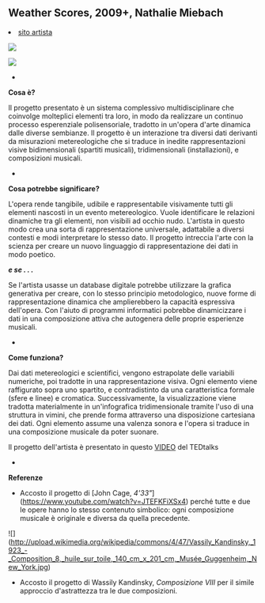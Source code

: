 ## Weather Scores, 2009+, Nathalie Miebach
<undefined><li>[sito artista](http://nathaliemiebach.com) </li></undefined>

![](https://hackpad-attachments.s3.amazonaws.com/hackpad.com_CVrwE72h0wl_p.345894_1426585822356_miebach1.jpg)

![](https://hackpad-attachments.s3.amazonaws.com/hackpad.com_CVrwE72h0wl_p.345894_1426585845255_musical10.jpg)

-

**Cosa è?**

Il progetto presentato è un sistema complessivo multidisciplinare che coinvolge molteplici elementi tra loro, in modo da realizzare un continuo processo esperenziale polisensoriale, tradotto in un'opera d'arte dinamica dalle diverse sembianze.
Il progetto è un interazione tra diversi dati derivanti da misurazioni metereologiche che si traduce in inedite rappresentazioni visive bidimensionali (spartiti musicali), tridimensionali (installazioni), e composizioni musicali.

-

**Cosa potrebbe significare?**

L'opera rende tangibile, udibile e rappresentabile visivamente tutti gli elementi nascosti in un evento metereologico. 
Vuole identificare le relazioni dinamiche tra gli elementi, non visibili ad occhio nudo. 
L'artista in questo modo crea una sorta di rappresentazione universale, adattabile a diversi contesti e modi interpretare lo stesso dato. Il progetto intreccia l'arte con la scienza per creare un nuovo linguaggio di rappresentazione dei dati in modo poetico.

***e se . . .***

Se l'artista usasse un database digitale potrebbe utilizzare la grafica generativa per creare, con lo stesso principio metodologico, nuove forme di rappresentazione dinamica che amplierebbero la capacità espressiva dell'opera. Con l'aiuto di programmi informatici pobrebbe dinamicizzare i dati in una composizione attiva che autogenera delle proprie esperienze musicali.

-

**Come funziona?**

Dai dati metereologici e scientifici, vengono estrapolate delle variabili numeriche, poi tradotte in una rappresentazione visiva. Ogni elemento viene raffigurato sopra uno spartito, e contradistinto da una caratteristica formale (sfere e linee) e cromatica. Successivamente, la visualizzazione viene tradotta materialmente in un'infografica tridimensionale tramite l'uso di una struttura in vimini, che prende forma attraverso una disposizione cartesiana dei dati. Ogni elemento assume una valenza sonora e l'opera si traduce in una composizione musicale da poter suonare.

Il progetto dell'artista è presentato in questo [VIDEO](http://www.ted.com/talks/nathalie_miebach?language=it#t-56636) del TEDtalks

-

**Referenze**
- Accosto il progetto di [John Cage, *4'33"*] (https://www.youtube.com/watch?v=JTEFKFiXSx4) perché tutte e due le opere hanno lo stesso contenuto simbolico: ogni composizione musicale è originale e diversa da quella precedente.

![] (http://upload.wikimedia.org/wikipedia/commons/4/47/Vassily_Kandinsky,_1923_-_Composition_8,_huile_sur_toile,_140_cm_x_201_cm,_Musée_Guggenheim,_New_York.jpg)
- Accosto il progetto di Wassily Kandinsky, *Composizione VIII* per il simile approccio d'astrattezza tra le due composizioni.
